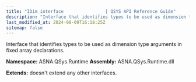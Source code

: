 ```yaml
---
title: "IDim interface                | QSYS API Reference Guide"
description: "Interface that identifies types to be used as dimension type arguments in fixed array declarations. "
last_modified_at: 2024-08-09T16:18:25Z
sitemap: false
---
```


Interface that identifies types to be used as dimension type arguments in fixed array declarations.

**Namespace:** ASNA.QSys.Runtime
**Assembly:** ASNA.QSys.Runtime.dll

**Extends:** doesn't extend any other interfaces.
<br>
<br>
